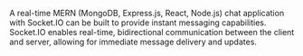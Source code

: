 A real-time MERN (MongoDB, Express.js, React, Node.js) chat application with Socket.IO can be built to
provide instant messaging capabilities. Socket.IO enables real-time, bidirectional communication between the
client and server, allowing for immediate message delivery and updates.

